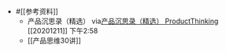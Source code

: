 - #[[参考资料]]
    - 产品沉思录（精选）
      via[产品沉思录（精选） ProductThinking](https://index.pmthinking.com/ProductThinking-a601a12335044f349a22caf57f274c27)
      [[20201211]] 下午2:58
    - [[产品思维30讲]]
